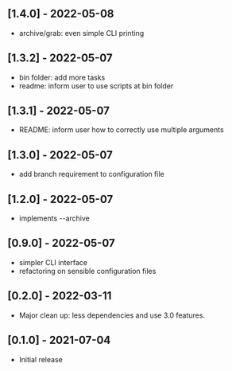 ## [1.4.0] - 2022-05-08

- archive/grab: even simple CLI printing

## [1.3.2] - 2022-05-07

- bin folder: add more tasks
- readme: inform user to use scripts at bin folder

## [1.3.1] - 2022-05-07

- README: inform user how to correctly use multiple arguments


## [1.3.0] - 2022-05-07

- add branch requirement to configuration file

## [1.2.0] - 2022-05-07

- implements --archive

## [0.9.0] - 2022-05-07

- simpler CLI interface
- refactoring on sensible configuration files


## [0.2.0] - 2022-03-11

- Major clean up: less dependencies and use 3.0 features. 


## [0.1.0] - 2021-07-04

- Initial release
